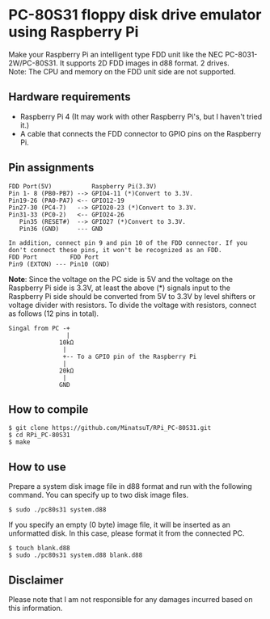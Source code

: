 # PC-80S31 floppy disk drive emulator using Raspberry Pi
Make your Raspberry Pi an intelligent type FDD unit like the NEC PC-8031-2W/PC-80S31.
It supports 2D FDD images in d88 format. 2 drives.  
Note: The CPU and memory on the FDD unit side are not supported.

## Hardware requirements
- Raspberry Pi 4 (It may work with other Raspberry Pi's, but I haven't tried it.)
- A cable that connects the FDD connector to GPIO pins on the Raspberry Pi.

## Pin assignments
```
FDD Port(5V)           Raspberry Pi(3.3V)
Pin 1- 8 (PB0-PB7) --> GPIO4-11 (*)Convert to 3.3V.
Pin19-26 (PA0-PA7) <-- GPIO12-19
Pin27-30 (PC4-7)   --> GPIO20-23 (*)Convert to 3.3V.
Pin31-33 (PC0-2)   <-- GPIO24-26
   Pin35 (RESET#)  --> GPIO27 (*)Convert to 3.3V.
   Pin36 (GND)     --- GND

In addition, connect pin 9 and pin 10 of the FDD connector. If you don't connect these pins, it won't be recognized as an FDD.
FDD Port         FDD Port
Pin9 (EXTON) --- Pin10 (GND)
```
**Note**: Since the voltage on the PC side is 5V and the voltage on the Raspberry Pi side is 3.3V, at least the above (\*) signals input to the Raspberry Pi side should be converted from 5V to 3.3V by level shifters or voltage divider with resistors.
To divide the voltage with resistors, connect as follows (12 pins in total).
```
Singal from PC -+
                |
              10kΩ
               |
               +-- To a GPIO pin of the Raspberry Pi
               |
              20kΩ
               |
              GND
```

## How to compile
```
$ git clone https://github.com/MinatsuT/RPi_PC-80S31.git
$ cd RPi_PC-80S31
$ make
```

## How to use
Prepare a system disk image file in d88 format and run with the following command.
You can specify up to two disk image files.
```
$ sudo ./pc80s31 system.d88
```

If you specify an empty (0 byte) image file, it will be inserted as an unformatted disk.
In this case, please format it from the connected PC.
```
$ touch blank.d88
$ sudo ./pc80s31 system.d88 blank.d88
```

## Disclaimer
Please note that I am not responsible for any damages incurred based on this information.
